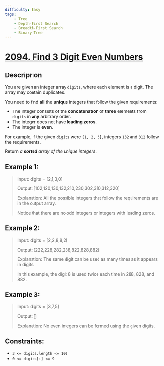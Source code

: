```yaml
---
difficulty: Easy
tags:
    - Tree
    - Depth-First Search
    - Breadth-First Search
    - Binary Tree
---
```


<!-- problem:start -->

# [2094. Find 3 Digit Even Numbers](https://leetcode.com/problems/finding-3-digit-even-numbers)

## Descriprion
<!-- description:start -->

You are given an integer array `digits`, where each element is a digit. The array may contain duplicates.

You need to find **all** the **unique** integers that follow the given requirements:

- The integer consists of the **concatenation** of **three** elements from `digits` in **any** arbitrary order.
- The integer does not have **leading zeros**.
- The integer is **even**.

For example, if the given `digits` were `[1, 2, 3]`, integers `132` and `312` follow the requirements.

Return *a **sorted** array of the unique integers*.


## Example 1:

> Input: digits = [2,1,3,0]
>
> Output: [102,120,130,132,210,230,302,310,312,320]
>
> Explanation: All the possible integers that follow the requirements are in the output array.
>
> Notice that there are no odd integers or integers with leading zeros.

## Example 2:

> Input: digits = [2,2,8,8,2]
>
> Output: [222,228,282,288,822,828,882]
>
> Explanation: The same digit can be used as many times as it appears in digits.
>
> In this example, the digit 8 is used twice each time in 288, 828, and 882.

## Example 3:

> Input: digits = [3,7,5]
>
> Output: []
>
> Explanation: No even integers can be formed using the given digits.

## Constraints:

- `3 <= digits.length <= 100`
- `0 <= digits[i] <= 9`

<!-- description:start -->